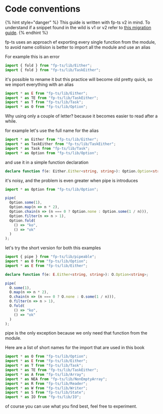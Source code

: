 # Code conventions

{% hint style="danger" %}
This guide is written with fp-ts v2 in mind. To understand if a snippet found in the wild is v1 or v2 refer to [this migration guide](https://gcanti.github.io/fp-ts/introduction/upgrade-to-v2.html).
{% endhint %}

fp-ts uses an approach ef exporting every single function from the module, to avoid name collision is better to import all the module and use an alias

For example this is an error

```typescript
import { fold } from "fp-ts/lib/Either";
import { fold } from "fp-ts/lib/TaskEither";
```

it's possible to rename it but this practice will become old pretty quick, so we import everything with an alias

```typescript
import * as E from "fp-ts/lib/Either";
import * as TE from "fp-ts/lib/TaskEither";
import * as T from "fp-ts/lib/Task";
import * as O from "fp-ts/lib/Option";
```

Why using only a couple of letter? because it becomes easier to read after a while.

for example let's use the full name for the alias

```typescript
import * as Either from "fp-ts/lib/Either";
import * as TaskEither from "fp-ts/lib/TaskEither";
import * as Task from "fp-ts/lib/Task";
import * as Option from "fp-ts/lib/Option";
```

and use it in a simple function declaration

```typescript
declare function f(e: Either.Either<string, string>): Option.Option<string>;
```

it's noisy, and the problem is even greater when pipe is introduces

```typescript
import * as Option from "fp-ts/lib/Option";

pipe(
  Option.some(1),
  Option.map(n => n * 2),
  Option.chain(n => (n === 0 ? Option.none : Option.some(1 / n))),
  Option.filter(n => n > 1),
  Option.fold(
    () => "ko",
    () => "ok"
  )
);
```

let's try the short version for both this examples

```typescript
import { pipe } from "fp-ts/lib/pipeable";
import * as O from "fp-ts/lib/Option";
import * as E from "fp-ts/lib/Either";

declare function f(e: E.Either<string, string>): O.Option<string>;

pipe(
  O.some(1),
  O.map(n => n * 2),
  O.chain(n => (n === 0 ? O.none : O.some(1 / n))),
  O.filter(n => n > 1),
  O.fold(
    () => "ko",
    () => "ok"
  )
);
```

pipe is the only exception because we only need that function from the module.

Here are a list of short names for the import that are used in this book

```typescript
import * as O from "fp-ts/lib/Option";
import * as E from "fp-ts/lib/Either";
import * as T from "fp-ts/lib/Task";
import * as TE from "fp-ts/lib/TaskEither";
import * as A from "fp-ts/lib/Array";
import * as NEA from "fp-ts/lib/NonEmptyArray";
import * as R from "fp-ts/lib/Reader";
import * as W from "fp-ts/lib/Writer";
import * as S from "fp-ts/lib/State";
import * as IO from "fp-ts/lib/IO";
```

of course you can use what you find best, feel free to experiment.
